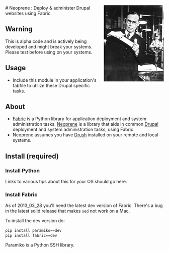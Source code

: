 <img align="right" alt="Image of Wallace Carothers stretching Neoprene" src="/media/carothers.jpg" />
# Neoprene : Deploy & administer Drupal websites using Fabric

## Warning
This is alpha code and is actively being developed and might break your systems. Please test before using on your systems.

## Usage
* Include this module in your application's fabfile to utilize these Drupal specific tasks.

## About
* [Fabric](http://docs.fabfile.org) is a Python library for application deployment and system administration tasks. [Neoprene](https://github.com/scimusmn/neoprene) is a library that aids in common [Drupal](http://www.drupal.org) deployment and system administration tasks, using Fabric.
* Neoprene assumes you have [Drush](http://drupal.org/project/drush) installed on your remote and local systems.

## Install (required)

### Install Python 
Links to various tips about this for your OS should go here.

### Install Fabric
As of 2013_03_28 you'll need the latest dev version of Fabric. There's a bug in the latest solid release that makes `sed` not work on a Mac.

To install the dev version do:

    pip install paramiko==dev
    pip install fabric==dev

Paramiko is a Python SSH library.
<!--Coming soon-->

<!--## TODO-->


